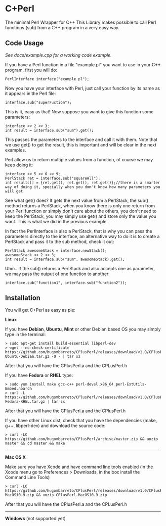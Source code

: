 C+Perl
======

The minimal Perl Wrapper for C++
This Library makes possible to call Perl functions (sub) from a C++ program in a very easy way.

Code Usage 
----------
*See docs/example.cpp for a working code example.*

If you have a Perl function in a file "example.pl" you want to use in your C++ program, first you will do:

	PerlInterface interface("example.pl");

Now you have your interface with Perl, just call your function by its name as it appears in the Perl file:

	interface.sub("superFuction");

This is it, easy as that!
Now suppose you want to give this function some parameters:

	interface << 2 << 3;
	int result = interface.sub("sum").get();

This passes the parameters to the interface and call it with them. Note that we use get() to get the result, this is important and will be clear in the next examples.

Perl allow us to return multiple values from a function, of course we may keep doing it:

	interface << 5 << 6 << 9;
	PerlStack ret = interface.sub("squareAll");
	int results[] = {ret.get(), ret.get(), ret.get()};//there is a smarter way of doing it, specially when you don't know how many parameters you will get

See what get() does? It gets the next value from a PerlStack, the sub() method returns a PerlStack, when you know there is only one return from your Perl function or simply don't care about the others, you don't need to keep the PerlStack, you may simply use get() and store only the value you want. This is what we did in the previous example.

In fact the PerlInterface is also a PerlStack, that is why you can pass the parameters directly to the interface, an alternative way to do it is to create a PerlStack and pass it to the sub method, check it out:

	PerlStack awesomeStack = interface.newStack();
	awesomeStack << 2 << 3;
	int result = interface.sub("sum", awesomeStack).get();

Uhm.. If the sub() returns a PerlStack and also accepts one as parameter, we may pass the output of one function to another:

	interface.sub("function1", interface.sub("function2"));


Installation
------------
You will get C+Perl as easy as pie:

**Linux**

If you have **Debian**, **Ubuntu**, **Mint** or other Debian based OS you may simply type in the terminal:

	> sudo apt-get install build-essential libperl-dev
	> wget --no-check-certificate https://github.com/hugombarreto/CPlusPerl/releases/download/v1.0/CPlusPerl-Ubuntu-Debian.tar.gz -O - | tar xz
After that you will have the CPlusPerl.a and the CPLusPerl.h

If you have **Fedora** or **RHEL** type:

	> sudo yum install make gcc-c++ perl-devel.x86_64 perl-ExtUtils-Embed.noarch
	> curl -L https://github.com/hugombarreto/CPlusPerl/releases/download/v1.0/CPlusPerl-Fedora-RHEL.tar.gz | tar zx

After that you will have the CPlusPerl.a and the CPlusPerl.h

If you have other Linux dist, check that you have the dependencies (make, g++, libperl-dev) and download the source code:

	> curl -LO https://github.com/hugombarreto/CPlusPerl/archive/master.zip && unzip master && cd master && make

_______________________________________________________________________________________________________________________
**Mac OS X**

Make sure you have Xcode and have command line tools enabled (in the Xcode menu go to Preferences > Downloads, in the box install the Command Line Tools)

	> curl -LO https://github.com/hugombarreto/CPlusPerl/releases/download/v1.0/CPlusPerl-MacOS10.9.zip && unzip CPlusPerl-MacOS10.9.zip
After that you will have the CPlusPerl.a and the CPLusPerl.h

_______________________________________________________________________________________________________________________
**Windows** (not supported yet)

	

